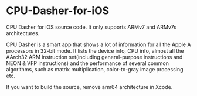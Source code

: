 # CPU-Dasher-for-iOS
CPU Dasher for iOS source code. It only supports ARMv7 and ARMv7s architectures.

CPU Dasher is a smart app that shows a lot of information for all the Apple A processors in 32-bit mode. It lists the device info, CPU info, almost all the AArch32 ARM instruction set(including general-purpose instructions and NEON & VFP instructions) and the performance of several common algorithms, such as matrix multiplication, color-to-gray image processing etc.

If you want to build the source, remove arm64 architecture in Xcode.

